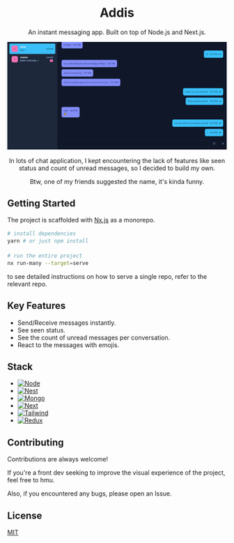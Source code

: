 

<div align="center">

# Addis
An instant messaging app. Built on top of Node.js and Next.js.

![screenshot](screenshot.png "screenshot")

In lots of chat application, I kept encountering the lack of features like seen status and count of unread messages, so I decided to build my own.

Btw, one of my friends suggested the name, it's kinda funny.

</div>

## Getting Started
The project is scaffolded with [Nx.js](https://nx.dev/) as a monorepo.

```bash
# install dependencies
yarn # or just npm install

# run the entire project
nx run-many --target=serve
```

to see detailed instructions on how to serve a single repo, refer to the relevant repo.

## Key Features
* Send/Receive messages instantly.
* See seen status.
* See the count of unread messages per conversation.
* React to the messages with emojis.

## Stack
* [![Node][Node.js]][Node-url]
* [![Nest][Nest.js]][Nest-url]
* [![Mongo][MongoDB]][Mongo-url]
* [![Next][Next.js]][Next-url]
* [![Tailwind][Tailwind]][Tailwind-url]
* [![Redux][Redux]][Redux-url]

## Contributing

Contributions are always welcome!

If you're a front dev seeking to improve the visual experience of the project, feel free to hmu.

Also, if you encountered any bugs, please open an Issue.

## License
[MIT](https://choosealicense.com/licenses/mit/)



[Node.js]: https://img.shields.io/badge/node.js-6DA55F?style=for-the-badge&logo=node.js&logoColor=white
[Node-url]: https://nodejs.dev/en/
[Nest.js]: https://img.shields.io/badge/nestjs-%23E0234E.svg?style=for-the-badge&logo=nestjs&logoColor=white
[Nest-url]: https://nestjs.com/
[MongoDB]: https://img.shields.io/badge/MongoDB-%234ea94b.svg?style=for-the-badge&logo=mongodb&logoColor=white
[Mongo-url]: https://www.mongodb.com/home
[Next.js]: https://img.shields.io/badge/next.js-000000?style=for-the-badge&logo=nextdotjs&logoColor=white
[Next-url]: https://nextjs.org/
[Tailwind]: https://img.shields.io/badge/tailwindcss-%2338B2AC.svg?style=for-the-badge&logo=tailwind-css&logoColor=white
[Tailwind-url]: https://tailwindcss.com/
[Redux]: https://img.shields.io/badge/redux-%23593d88.svg?style=for-the-badge&logo=redux&logoColor=white
[Redux-url]: https://redux.js.org/
